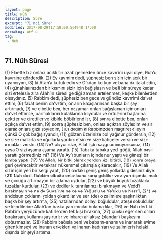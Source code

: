 ```yaml
---
layout: page
title: Nûh
description: Sûre
excerpt: "71'nci Sûre"
modified: 2017-08-29T17:50:00.564948 17:00
encoding: utf-8
tag: 
 - Nûh
---
```


## 71. Nûh Sûresi

(1) Elbette biz onlara acıklı bir azab gelmeden önce kavmini uyar diye, Nuh’u kavmine gönderdik.
(2) Ey kavmim dedi, şüphesiz ben sizin için açık bir uyarıcıyım,
(3) ki Allah’a kulluk edin ve O’ndan korkun ve bana da ita’at edin,
(4) günahlarınızdan bir kısmını sizin için bağışlasın ve belli bir süreye kadar sizi ertelesin zira Allah’ın süresi geldiği zaman ertelenmez, keşke bilenlerden olsaydınız.
(5) Rabbim dedi, şüphesiz ben gece ve gündüz kavmimi da’vet ettim,
(6) fakat benim da’vetim, onların kaçışlarından başka bir şey artırmadı,
(7) ve elbette ben, her nezaman onları bağışlaman için onları da’vet ettimse, parmaklarını kulaklarına koydular ve örtülerini başlarına çektiler ve direttiler ve kibirle böbürlendiler,
(8) sonra elbette ben, onları açıkça da’vet ettim,
(9) sonra şüphesiz ben, onlara açıktan söyledim ve sır olarak onlara  gizli söyledim,
(10) dedim ki Rabbinizden mağfiret dileyin çünkü O çok bağışlayandır,
(11) gökten üzerinize bol yağmur göndersin,
(12) ve size mallarla ve oğullarla yardım etsin ve size bahçeler versin ve size ırmaklar versin. 
(13) Ne? oluyor size, Allah için saygı ummuyorsunuz,
(14) oysa O sizi aşama aşama yarattı.
(15) Tabaka tabaka yedi göğü, Allah nasıl yarattı görmediniz mi? 
(16) Ve Ay’ı bunların içinde nur yaptı ve güneşi bir lamba yaptı.
(17) Ve Allah, bir bitki olarak yerden sizi bitirdi,
(18) sonra oraya geri çevirecektir ve tekrar mükemmel çıkarışla çıkaracaktır,
(19) Ve Allah sizin için yeri bir sergi yaptı,
(20) ondaki geniş geniş yollarda gidesiniz diye.
(21) Nuh dedi, Rabbim elbette onlar bana karşı geldiler ve ziyan dışında, malı ve çocuğu artırmayan bir adama uydular, 
(22) ve büyük büyük tuzaklarla tuzaklar kurdular,
(23) ve dediler ki tanrılarınızı bırakmayın ve Vedd’i bırakmayın ve ne de Suva’ı ve ne de ve Yeğus’u ve Ye’uk’u ve Nesr’i,
(24) ve andolsun çoklarını yoldan çıkardılar ve sen (de) o zalimlere şaşkınlıktan başka bir şey artırma,
(25) hatalarından dolayı boğuldular, ateşe sokuldular ve kendilerine  Allah’tan başka yardımcılar bulamadılar,
(26) ve Nuh dedi ki Rabbim yeryüzünde kafirlerden tek kişi bırakma,
(27) çünkü eğer sen onları bırakırsan, kullarını şaşırtırlar ve  inkarcı ahlaksız (olandan) başkasını doğurmazlar,
(28) Rabbim bağışla beni ve babamı-anamı ve inanarak evime giren kimseyi ve inanan erkekleri ve inanan kadınları ve zalimlerin helaki dışında bir şeyi artırma.
